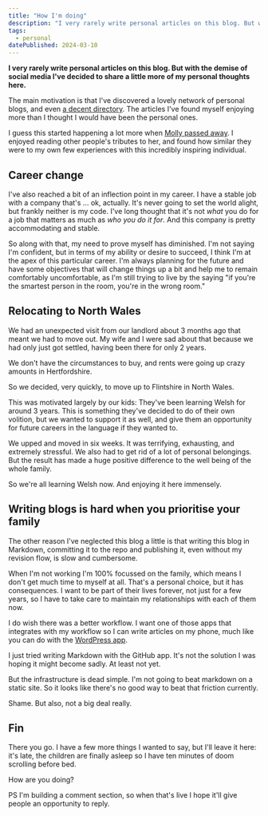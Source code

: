 ```yaml
---
title: "How I'm doing"
description: "I very rarely write personal articles on this blog. But with the demise of social media I've decided to share a little more of my personal thoughts here."
tags:
  - personal
datePublished: 2024-03-10
---
```

**I very rarely write personal articles on this blog. But with the demise of social media I've decided to share a little more of my personal thoughts here.**

The main motivation is that I've discovered a lovely network of personal blogs, and even [a decent directory](https://ooh.directory/). The articles I've found myself enjoying more than I thought I would have been the personal ones.

I guess this started happening a lot more when [Molly passed away](https://thehistoryoftheweb.com/remembering-molly-one-of-the-greats/). I enjoyed reading other people's tributes to her, and found how similar they were to my own few experiences with this incredibly inspiring individual.

## Career change

I've also reached a bit of an inflection point in my career. I have a stable job with a company that's ... ok, actually. It's never going to set the world alight, but frankly neither is my code. I've long thought that it's not _what_ you do for a job that matters as much as _who you do it for_. And this company is pretty accommodating and stable.

So along with that, my need to prove myself has diminished. I'm not saying I'm confident, but in terms of my ability or desire to succeed, I think I'm at the apex of this particular career. I'm always planning for the future and have some objectives that will change things up a bit and help me to remain comfortably uncomfortable, as I'm still trying to live by the saying "if you're the smartest person in the room, you're in the wrong room."

## Relocating to North Wales

We had an unexpected visit from our landlord about 3 months ago that meant we had to move out. My wife and I were sad about that because we had only just got settled, having been there for only 2 years.

We don't have the circumstances to buy, and rents were going up crazy amounts in Hertfordshire.

So we decided, very quickly, to move up to Flintshire in North Wales. 

This was motivated largely by our kids: They've been learning Welsh for around 3 years. This is something they've decided to do of their own volition, but we wanted to support it as well, and give them an opportunity for future careers in the language if they wanted to.

We upped and moved in six weeks. It was terrifying, exhausting, and extremely stressful. We also had to get rid of a lot of personal belongings. But the result has made a huge positive difference to the well being of the whole family.

So we're all learning Welsh now. And enjoying it here immensely.

## Writing blogs is hard when you prioritise your family

The other reason I've neglected this blog a little is that writing this blog in Markdown, committing it to the repo and publishing it, even without my revision flow, is slow and cumbersome.

When I'm not working I'm 100% focussed on the family, which means I don't get much time to myself at all. That's a personal choice, but it has consequences. I want to be part of their lives forever, not just for a few years, so I have to take care to maintain my relationships with each of them now.

I do wish there was a better workflow. I want one of those apps that integrates with my workflow so I can write articles on my phone, much like you can do with the [WordPress app](https://apps.apple.com/gb/app/wordpress-website-builder/id335703880).

I just tried writing Markdown with the GitHub app. It's not the solution I was hoping it might become sadly. At least not yet.

But the infrastructure is dead simple. I'm not going to beat markdown on a static site. So it looks like there's no good way to beat that friction currently.

Shame. But also, not a big deal really.

## Fin

There you go. I have a few more things I wanted to say, but I'll leave it here: it's late, the children are finally asleep so I have ten minutes of doom scrolling before bed.

How are you doing?

PS I'm building a comment section, so when that's live I hope it'll give people an opportunity to reply.